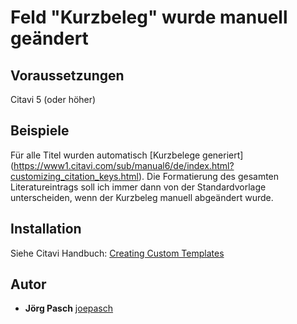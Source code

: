 # Feld "Kurzbeleg" wurde manuell geändert

## Voraussetzungen
Citavi 5 (oder höher)

## Beispiele
Für alle Titel wurden automatisch [Kurzbelege generiert] (https://www1.citavi.com/sub/manual6/de/index.html?customizing_citation_keys.html). Die Formatierung des gesamten Literatureintrags soll ich immer dann von der Standardvorlage unterscheiden, wenn der Kurzbeleg manuell abgeändert wurde.

## Installation
Siehe Citavi Handbuch: [Creating Custom Templates](http://www.citavi.com/creating_custom_templates)

## Autor
* **Jörg Pasch** [joepasch](https://github.com/joepasch)
